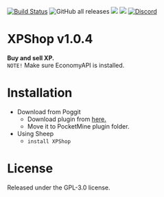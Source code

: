 [![Build Status](https://www.travis-ci.com/MintoD/XPShop.svg?branch=main)](https://www.travis-ci.com/MintoD/XPShop)
![GitHub all releases](https://img.shields.io/github/downloads/MintoD/XPShop/total)
[![](https://poggit.pmmp.io/shield.state/XPShop)](https://poggit.pmmp.io/p/XPShop)
[![](https://poggit.pmmp.io/shield.dl.total/XPShop)](https://poggit.pmmp.io/p/XPShop)
[![Discord](https://img.shields.io/discord/832970039607033857.svg?label=&logo=discord&logoColor=ffffff&color=7389D8&labelColor=6A7EC2)](https://discord.gg/6sDGCk2JuD)
# XPShop v1.0.4
**Buy and sell XP.**  
``NOTE!`` Make sure EconomyAPI is installed.
# Installation
- Download from Poggit
  - Download plugin from <a href="https://poggit.pmmp.io/p/XPShop/">here.</a>
  - Move it to PocketMine plugin folder.
- Using Sheep
  - ```install XPShop```
# License
Released under the GPL-3.0 license.
